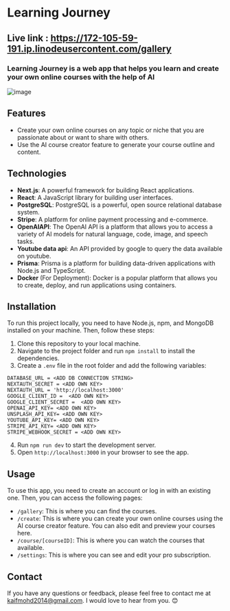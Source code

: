 # Learning Journey

## **Live link** : <https://172-105-59-191.ip.linodeusercontent.com/gallery>

### Learning Journey is a web app that helps you learn and create your own online courses with the help of AI

![image](https://github.com/kaifcoder/learning-journey/assets/57701861/fbb90d38-07be-4f33-9371-4fc418f8fffa)

## Features

- Create your own online courses on any topic or niche that you are passionate about or want to share with others.
- Use the AI course creator feature to generate your course outline and content.

## Technologies

- **Next.js**: A powerful framework for building React applications.
- **React**: A JavaScript library for building user interfaces.
- **PostgreSQL**: PostgreSQL is a powerful, open source relational database system.
- **Stripe**: A platform for online payment processing and e-commerce.
- **OpenAIAPI**: The OpenAI API is a platform that allows you to access a variety of AI models for natural language, code, image, and speech tasks.
- **Youtube data api**: An API provided by google to query the data available on youtube.
- **Prisma**: Prisma is a platform for building data-driven applications with Node.js and TypeScript.
- **Docker** (For Deployment): Docker is a popular platform that allows you to create, deploy, and run applications using containers.
  
## Installation

To run this project locally, you need to have Node.js, npm, and MongoDB installed on your machine. Then, follow these steps:

1. Clone this repository to your local machine.
2. Navigate to the project folder and run `npm install` to install the dependencies.
3. Create a `.env` file in the root folder and add the following variables:

```
DATABASE_URL = <ADD DB CONNECTION STRING>
NEXTAUTH_SECRET = <ADD OWN KEY>
NEXTAUTH_URL = 'http://localhost:3000'
GOOGLE_CLIENT_ID =  <ADD OWN KEY>
GOOGLE_CLIENT_SECRET =  <ADD OWN KEY>
OPENAI_API_KEY= <ADD OWN KEY>
UNSPLASH_API_KEY= <ADD OWN KEY>
YOUTUBE_API_KEY= <ADD OWN KEY>
STRIPE_API_KEY= <ADD OWN KEY>
STRIPE_WEBHOOK_SECRET = <ADD OWN KEY>
```

4. Run `npm run dev` to start the development server.
5. Open `http://localhost:3000` in your browser to see the app.

## Usage

To use this app, you need to create an account or log in with an existing one. Then, you can access the following pages:

- `/gallery`: This is where you can find the courses.
- `/create`: This is where you can create your own online courses using the AI course creator feature. You can also edit and preview your courses here.
- `/course/[courseID]`: This is where you can watch the courses that available.
- `/settings`: This is where you can see and edit your pro subscription.

## Contact

If you have any questions or feedback, please feel free to contact me at <kaifmohd2014@gmail.com>. I would love to hear from you. 😊

